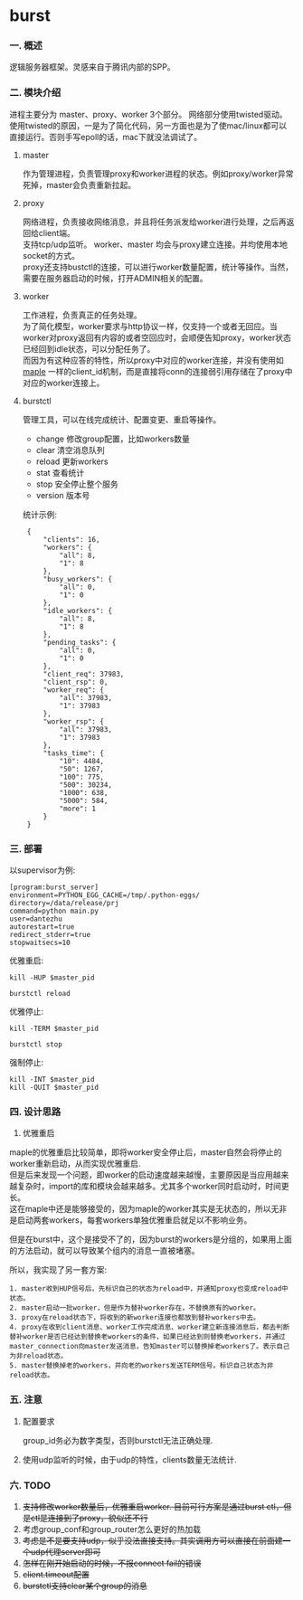 # burst

### 一. 概述

逻辑服务器框架。灵感来自于腾讯内部的SPP。


### 二. 模块介绍

进程主要分为 master、proxy、worker 3个部分。
网络部分使用twisted驱动。使用twisted的原因，一是为了简化代码，另一方面也是为了使mac/linux都可以直接运行。否则手写epoll的话，mac下就没法调试了。

1. master

    作为管理进程，负责管理proxy和worker进程的状态。例如proxy/worker异常死掉，master会负责重新拉起。

2. proxy

    网络进程，负责接收网络消息，并且将任务派发给worker进行处理，之后再返回给client端。  
    支持tcp/udp监听。
    worker、master 均会与proxy建立连接。并均使用本地socket的方式。  
    proxy还支持bustctl的连接，可以进行worker数量配置，统计等操作。当然，需要在服务器启动的时候，打开ADMIN相关的配置。

3. worker

    工作进程，负责真正的任务处理。  
    为了简化模型，worker要求与http协议一样，仅支持一个或者无回应。当worker对proxy返回有内容的或者空回应时，会顺便告知proxy，worker状态已经回到idle状态，可以分配任务了。  
    而因为有这种应答的特性，所以proxy中对应的worker连接，并没有使用如 [maple](https://github.com/dantezhu/maple) 一样的client_id机制，而是直接将conn的连接弱引用存储在了proxy中对应的worker连接上。

4. burstctl

    管理工具，可以在线完成统计、配置变更、重启等操作。

    * change           修改group配置，比如workers数量
    * clear            清空消息队列
    * reload           更新workers
    * stat             查看统计
    * stop             安全停止整个服务
    * version          版本号

    统计示例:
    
        {
            "clients": 16,
            "workers": {
                "all": 8,
                "1": 8
            },
            "busy_workers": {
                "all": 0,
                "1": 0
            },
            "idle_workers": {
                "all": 8,
                "1": 8
            },
            "pending_tasks": {
                "all": 0,
                "1": 0
            },
            "client_req": 37983,
            "client_rsp": 0,
            "worker_req": {
                "all": 37983,
                "1": 37983
            },
            "worker_rsp": {
                "all": 37983,
                "1": 37983
            },
            "tasks_time": {
                "10": 4484,
                "50": 1267,
                "100": 775,
                "500": 30234,
                "1000": 638,
                "5000": 584,
                "more": 1
            }
        }


### 三. 部署

以supervisor为例:

    [program:burst_server]
    environment=PYTHON_EGG_CACHE=/tmp/.python-eggs/
    directory=/data/release/prj
    command=python main.py
    user=dantezhu
    autorestart=true
    redirect_stderr=true
    stopwaitsecs=10

优雅重启:

    kill -HUP $master_pid

    burstctl reload

优雅停止:

    kill -TERM $master_pid

    burstctl stop

强制停止:

    kill -INT $master_pid
    kill -QUIT $master_pid


### 四. 设计思路

1. 优雅重启

maple的优雅重启比较简单，即将worker安全停止后，master自然会将停止的worker重新启动，从而实现优雅重启.  
但是后来发现一个问题，即worker的启动速度越来越慢，主要原因是当应用越来越复杂时，import的库和模块会越来越多。尤其多个worker同时启动时，时间更长。  
这在maple中还是能够接受的，因为maple的worker其实是无状态的，所以无非是启动两套workers，每套workers单独优雅重启就足以不影响业务。

但是在burst中，这个是接受不了的，因为burst的workers是分组的，如果用上面的方法启动，就可以导致某个组内的消息一直被堵塞。

所以，我实现了另一套方案:

    1. master收到HUP信号后，先标识自己的状态为reload中，并通知proxy也变成reload中状态。
    2. master启动一批worker，但是作为替补worker存在，不替换原有的worker。
    3. proxy在reload状态下，将收到的新worker连接也都放到替补workers中去。
    4. proxy在收到client消息、worker工作完成消息、worker建立新连接消息后，都去判断替补worker是否已经达到替换老workers的条件，如果已经达到则替换老workers，并通过master_connection向master发送消息，告知master可以替换掉老workers了。表示自己为非reload状态。
    5. master替换掉老的workers，并向老的workers发送TERM信号。标识自己状态为非reload状态。


### 五. 注意

1. 配置要求

    group_id务必为数字类型，否则burstctl无法正确处理.

2. 使用udp监听的时候，由于udp的特性，clients数量无法统计.

### 六. TODO

1. <del>支持修改worker数量后，优雅重启worker. 目前可行方案是通过burst ctl，但是ctl是连接到了proxy，貌似还不行</del>
2. 考虑group_conf和group_router怎么更好的热加载
3. <del>考虑是不是要支持udp，似乎没法直接支持。其实调用方可以直接在前面建一个udp代理server即可</del>
4. <del>怎样在刚开始启动的时候，不报connect fail的错误</del>
5. <del>client.timeout配置</del>
6. <del>burstctl支持clear某个group的消息</del>

